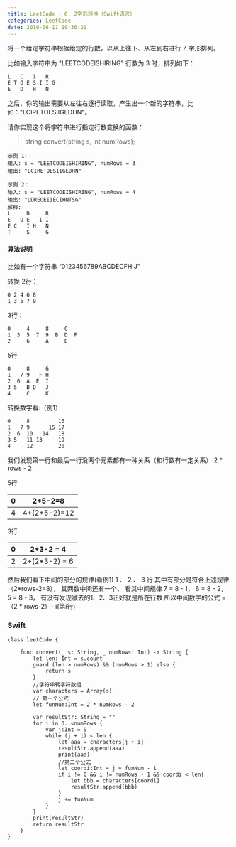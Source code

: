 ```yaml
---
title: LeetCode - 6. Z字形转换（Swift语言）
categories: LeetCode
date: 2019-06-11 19:30:29
---
```



将一个给定字符串根据给定的行数，以从上往下、从左到右进行 Z 字形排列。

比如输入字符串为 "LEETCODEISHIRING" 行数为 3 时，排列如下：

```
L   C   I   R
E T O E S I I G
E   D   H   N
```
之后，你的输出需要从左往右逐行读取，产生出一个新的字符串，比如："LCIRETOESIIGEDHN"。

请你实现这个将字符串进行指定行数变换的函数：
> string convert(string s, int numRows);

```
示例 1:：
输入: s = "LEETCODEISHIRING", numRows = 3
输出: "LCIRETOESIIGEDHN"

示例 2：
输入: s = "LEETCODEISHIRING", numRows = 4
输出: "LDREOEIIECIHNTSG"
解释:
L     D     R
E   O E   I I
E C   I H   N
T     S     G

```

<!--more-->

#### 算法说明
比如有一个字符串 “0123456789ABCDECFHIJ”

转换
2行：

```
0 2 4 6 8    
1 3 5 7 9    
```

3行：

```
0     4     8     C  
1  3  5  7  9  B  D  F 
2     6     A     E         
```

5行

```
0     8     G 
1   7 9   F H
2  6  A  E  I
3 5   B D   J
4     C     K

```

转换数字看:（例1）

```
0     8         16 
1   7 9      15 17
2  6  10   14   18
3 5   11 13     19
4     12        20
```

我们发现第一行和最后一行没两个元素都有一种关系（和行数有一定关系）:2 * rows - 2

5行

| 0 | 2*5-2=8 |
| --- | --- |
| 4 | 4+(2*5-2)=12 |


3行

| 0 | 2*3-2 = 4 |
| --- | --- |
| 2 | 2+(2*3-2) = 6 |

然后我们看下中间的部分的规律(看例1) 1 、 2 、 3 行
其中有部分是符合上述规律（2*rows-2=8），
其两数中间还有一个，
看其中间规律  7 = 8 - 1， 6 = 8 - 2， 5 = 8 - 3，
有没有发现减去的1、2、3正好就是所在行数
所以中间数字的公式 = （2 * rows-2）- i(第i行)




### Swift
```
class leetCode {
    
    func convert(_ s: String, _ numRows: Int) -> String {
        let len: Int = s.count
        guard (len > numRows) && (numRows > 1) else {
            return s
        }
        //字符串转字符数组
        var characters = Array(s)
        // 第一个公式
        let funNum:Int = 2 * numRows - 2
        
        var resultStr: String = ""
        for i in 0..<numRows {
            var j:Int = 0
            while (j + i) < len {
                let aaa = characters[j + i]
                resultStr.append(aaa)
                print(aaa)
                //第二个公式
                let coordi:Int = j + funNum - i
                if i != 0 && i != numRows - 1 && coordi < len{
                    let bbb = characters[coordi]
                    resultStr.append(bbb)
                }
                j += funNum
            }
        }
        print(resultStr)
        return resultStr
    }
}

```


